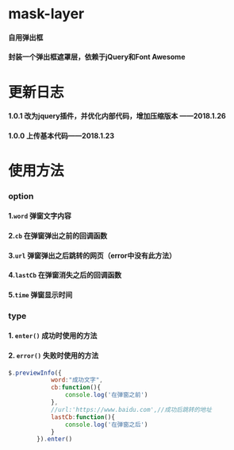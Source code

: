 # mask-layer
#### 自用弹出框
#### 封装一个弹出框遮罩层，依赖于jQuery和Font Awesome

# 更新日志

#### 1.0.1 改为jquery插件，并优化内部代码，增加压缩版本 ——2018.1.26
#### 1.0.0 上传基本代码——2018.1.23

# 使用方法

### option
#### 1.`word` 弹窗文字内容
#### 2.`cb` 在弹窗弹出之前的回调函数
#### 3.`url` 弹窗弹出之后跳转的网页（error中没有此方法）
#### 4.`lastCb` 在弹窗消失之后的回调函数
#### 5.`time` 弹窗显示时间

### type
#### 1. `enter()` 成功时使用的方法
#### 2. `error()` 失败时使用的方法
```javascript 
$.previewInfo({
            word:"成功文字",
            cb:function(){
                console.log('在弹窗之前')
            },
            //url:'https://www.baidu.com',//成功后跳转的地址
            lastCb:function(){
                console.log('在弹窗之后')
            }
        }).enter()
```
